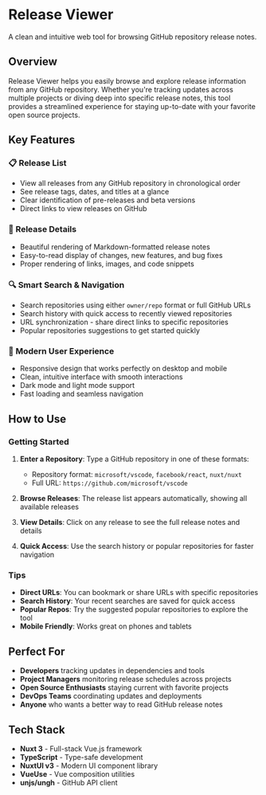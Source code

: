 # Release Viewer

A clean and intuitive web tool for browsing GitHub repository release notes.

## Overview

Release Viewer helps you easily browse and explore release information from any GitHub repository. Whether you're tracking updates across multiple projects or diving deep into specific release notes, this tool provides a streamlined experience for staying up-to-date with your favorite open source projects.

## Key Features

### 📋 Release List

- View all releases from any GitHub repository in chronological order
- See release tags, dates, and titles at a glance
- Clear identification of pre-releases and beta versions
- Direct links to view releases on GitHub

### 📖 Release Details

- Beautiful rendering of Markdown-formatted release notes
- Easy-to-read display of changes, new features, and bug fixes
- Proper rendering of links, images, and code snippets

### 🔍 Smart Search & Navigation

- Search repositories using either `owner/repo` format or full GitHub URLs
- Search history with quick access to recently viewed repositories
- URL synchronization - share direct links to specific repositories
- Popular repositories suggestions to get started quickly

### 🎨 Modern User Experience

- Responsive design that works perfectly on desktop and mobile
- Clean, intuitive interface with smooth interactions
- Dark mode and light mode support
- Fast loading and seamless navigation

## How to Use

### Getting Started

1. **Enter a Repository**: Type a GitHub repository in one of these formats:
   - Repository format: `microsoft/vscode`, `facebook/react`, `nuxt/nuxt`
   - Full URL: `https://github.com/microsoft/vscode`

2. **Browse Releases**: The release list appears automatically, showing all available releases

3. **View Details**: Click on any release to see the full release notes and details

4. **Quick Access**: Use the search history or popular repositories for faster navigation

### Tips

- **Direct URLs**: You can bookmark or share URLs with specific repositories
- **Search History**: Your recent searches are saved for quick access
- **Popular Repos**: Try the suggested popular repositories to explore the tool
- **Mobile Friendly**: Works great on phones and tablets

## Perfect For

- **Developers** tracking updates in dependencies and tools
- **Project Managers** monitoring release schedules across projects
- **Open Source Enthusiasts** staying current with favorite projects
- **DevOps Teams** coordinating updates and deployments
- **Anyone** who wants a better way to read GitHub release notes

## Tech Stack

- **Nuxt 3** - Full-stack Vue.js framework
- **TypeScript** - Type-safe development
- **NuxtUI v3** - Modern UI component library
- **VueUse** - Vue composition utilities
- **unjs/ungh** - GitHub API client
